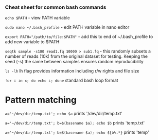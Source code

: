 ### Cheat sheet for common bash commands


`echo $PATH` - view PATH variable

`sudo nano ~/.bash_profile` - edit PATH variable in nano editor

`export PATH="/path/to/file:$PATH"` - add this to end of ~/.bash_profile to add new variable to $PATH

`seqtk sample -s100 read1.fq 10000 > sub1.fq` - this randomly subsets a number of reads (10k) from the original dataset for testing. Keeping the seed (-s) the same between samples ensures random reproducibility

`ls -lh` lh flag provides information including r/w rights and file size

`for i in x; do echo i; done` standard bash loop format

Pattern matching
===

`a='~/dev/dir/temp.txt'; echo $a` prints '/dev/dir/temp.txt'

`a='~/dev/dir/temp.txt'; b=$(basename $a); echo $b` prints 'temp.txt'

`a='~/dev/dir/temp.txt'; b=$(basename $a); echo ${b%.*}` prints 'temp'
